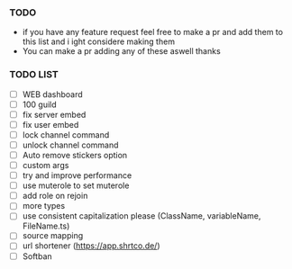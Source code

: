 ### TODO

-   if you have any feature request feel free to make a pr and add them to this list and i ight considere making them
-   You can make a pr adding any of these aswell thanks

### TODO LIST

-   [ ] WEB dashboard
-   [ ] 100 guild
-   [ ] fix server embed
-   [ ] fix user embed
-   [ ] lock channel command
-   [ ] unlock channel command
-   [ ] Auto remove stickers option
-   [ ] custom args
-   [ ] try and improve performance
-   [ ] use muterole to set muterole
-   [ ] add role on rejoin
-   [ ] more types
-   [ ] use consistent capitalization please (ClassName, variableName, FileName.ts)
-   [ ] source mapping
-   [ ] url shortener (https://app.shrtco.de/)
-   [ ] Softban
